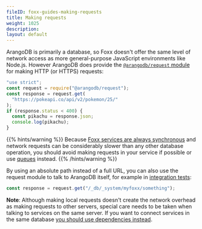 ```yaml
---
fileID: foxx-guides-making-requests
title: Making requests
weight: 1025
description: 
layout: default
---
```

ArangoDB is primarily a database, so Foxx doesn't offer the same level of
network access as more general-purpose JavaScript environments like Node.js.
However ArangoDB does provide the
[`@arangodb/request` module](../../appendix/javascript-modules/appendix-java-script-modules-request)
for making HTTP (or HTTPS) requests:

```js
"use strict";
const request = require("@arangodb/request");
const response = request.get(
  "https://pokeapi.co/api/v2/pokemon/25/"
);
if (response.status < 400) {
  const pikachu = response.json;
  console.log(pikachu);
}
```

{{% hints/warning %}}
Because
[Foxx services are always synchronous](../#compatibility-caveats)
and network requests can be considerably slower than any other
database operation, you should avoid making requests in your service
if possible or use [queues](foxx-guides-scripts#queues) instead.
{{% /hints/warning %}}

By using an absolute path instead of a full URL, you can also use the
request module to talk to ArangoDB itself,
for example in [integration tests](foxx-guides-testing#integration-testing):

```js
const response = request.get("/_db/_system/myfoxx/something");
```

**Note**: Although making local requests doesn't create the network overhead
as making requests to other servers, special care needs to be taken when
talking to services on the same server. If you want to connect services
in the same database [you should use dependencies instead](foxx-guides-dependencies).
